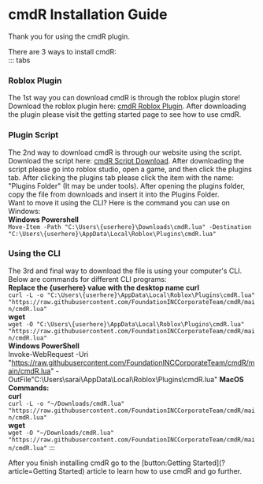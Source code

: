 # cmdR Installation Guide

Thank you for using the cmdR plugin.

There are 3 ways to install cmdR:<br>
::: tabs

### Roblox Plugin
The 1st way you can download cmdR is through the roblox plugin store! Download the roblox plugin here: [cmdR Roblox Plugin](https://example.com). After downloading the plugin please visit the getting started page to see how to use cmdR.

### Plugin Script
The 2nd way to download cmdR is through our website using the script.<br> Download the script here: [cmdR Script Download](https://example.com). After downloading the script please go into roblox studio, open a game, and then click the plugins tab. After clicking the plugins tab please click the item with the name: "Plugins Folder" (It may be under tools). After opening the plugins folder, copy the file from downloads and insert it into the Plugins Folder.<br> Want to move it using the CLI? Here is the command you can use on Windows:<br> **Windows Powershell**<br> `Move-Item -Path "C:\Users\{userhere}\Downloads\cmdR.lua" -Destination "C:\Users\{userhere}\AppData\Local\Roblox\Plugins\cmdR.lua"`


### Using the CLI
The 3rd and final way to download the file is using your computer's CLI. Below are commands for different CLI programs:<br>
**Replace the {userhere} value with the desktop name**
**curl**<br>
`curl -L -o "C:\Users\{userhere}\AppData\Local\Roblox\Plugins\cmdR.lua" "https://raw.githubusercontent.com/FoundationINCCorporateTeam/cmdR/main/cmdR.lua"`<br>
**wget**<br>
`wget -O "C:\Users\{userhere}\AppData\Local\Roblox\Plugins\cmdR.lua" "https://raw.githubusercontent.com/FoundationINCCorporateTeam/cmdR/main/cmdR.lua"`<br>
**Windows PowerShell**<br>
Invoke-WebRequest -Uri "https://raw.githubusercontent.com/FoundationINCCorporateTeam/cmdR/main/cmdR.lua" -OutFile"C:\Users\sarai\AppData\Local\Roblox\Plugins\cmdR.lua"
**MacOS Commands:**<br>
**curl**<br>
`curl -L -o "~/Downloads/cmdR.lua" "https://raw.githubusercontent.com/FoundationINCCorporateTeam/cmdR/main/cmdR.lua"`<br>
**wget**<br>
`wget -O "~/Downloads/cmdR.lua" "https://raw.githubusercontent.com/FoundationINCCorporateTeam/cmdR/main/cmdR.lua"`
:::

After you finish installing cmdR go to the [button:Getting Started](?article=Getting Started) article to learn how to use cmdR and go further.

